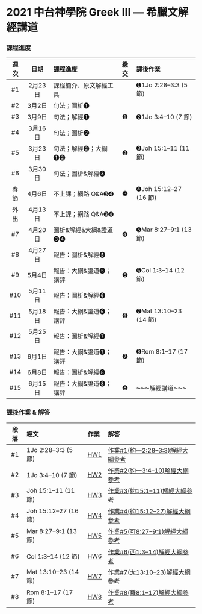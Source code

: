 # 2021 中台神學院 Greek III — 希臘文解經講道

### 課程進度
| 週次 | 日期 | 課程進度 | 繳交 | 課後作業 |
|:----:|:---:|:--- |:----:|:-- |
| #1 | 2月23日 | 課程簡介、原文解經工具 | | ➊1Jo 2:28–3:3 (5 節) |
| #2 | 3月2日 | 句法；圖析➊ | | |
| #3 | 3月9日 | 句法；解經➊ | ➊ | ➋1Jo 3:4–10 (7 節) |
| #4 | 3月16日 | 句法；圖析➋ | | |
| #5 | 3月23日 | 句法；解經➋；大綱➊➋ | ➋ | ➌Joh 15:1–11 (11 節) |
| #6 | 3月30日 | 句法；圖析&解經➌ | | |
| 春節 | 4月6日 | 不上課；網路 Q&A➌➍ | ➌ | ➍Joh 15:12–27 (16 節) |
| 外出 | 4月13日 | 不上課；網路 Q&A➌➍ | | |
| #7 | 4月20日 | 圖析&解經&大綱&證道➌➍ | ➍ | ➎Mar 8:27–9:1 (13 節) |
| #8 | 4月27日 | 報告：圖析&解經➎ | | |
| #9 | 5月4日 | 報告：大綱&證道➎；講評 | ➎ | ➏Col 1:3–14 (12 節) |
| #10 | 5月11日 | 報告：圖析&解經➏ | | |
| #11 | 5月18日 | 報告：大綱&證道➏；講評 | ➏ | ➐Mat 13:10–23 (14 節) |
| #12 | 5月25日 | 報告：圖析&解經➐ | | |
| #13 | 6月1日 | 報告：大綱&證道➐；講評 | ➐ | ➑Rom 8:1–17 (17 節) |
| #14 | 6月8日 | 報告：圖析&解經➑ | | |
| #15 | 6月15日 | 報告：大綱&證道➑；講評 | ➑ | ⁓⁓⁓解經講道⁓⁓⁓ |


### 課後作業 & 解答
| 段落 | 經文 | 作業 | 解答 |
|:----:|:----- |:-- |:-- |
| #1 | 1Jo 2:28–3:3 (5 節) | [HW1](HW1.md) |[作業#1(約一2:28–3:3)解經大綱參考](HW1-Key.md) |
| #2 | 1Jo 3:4–10 (7 節) | [HW2](HW2.md) |[作業#2(約一3:4–10)解經大綱參考](HW2-Key.md) |
| #3 | Joh 15:1–11 (11 節) | [HW3](HW3.md) |[作業#3(約15:1–11)解經大綱參考](HW3-Key.md) |
| #4 | Joh 15:12–27 (16 節) | [HW4](HW4.md) |[作業#4(約15:12–27)解經大綱參考](HW4-Key.md) |
| #5 | Mar 8:27–9:1 (13 節) | [HW5](HW5.md) |[作業#5(可8:27–9:1)解經大綱參考](HW5-Key.md)|
| #6 | Col 1:3–14 (12 節) | [HW6](HW6.md) |[作業#6(西1:3–14)解經大綱參考](HW6-Key.md) |
| #7 | Mat 13:10–23 (14 節) | [HW7](HW7.md) |[作業#7(太13:10–23)解經大綱參考](HW7-Key.md) |
| #8 | Rom 8:1–17 (17 節) | [HW8](HW8.md) |[作業#8(羅8:1–17)解經大綱參考](HW8-Key.md) |


